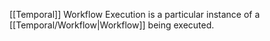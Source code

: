 [[Temporal]] Workflow Execution is a particular instance of a [[Temporal/Workflow|Workflow]] being executed.
